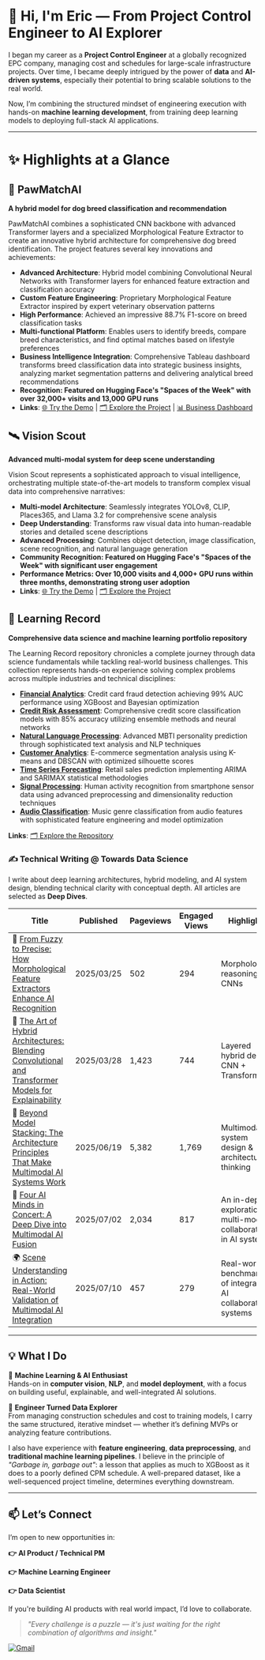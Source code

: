 # 👋 Hi, I'm Eric — From Project Control Engineer to AI Explorer

I began my career as a **Project Control Engineer** at a globally recognized EPC company, managing cost and schedules for large-scale infrastructure projects. Over time, I became deeply intrigued by the power of **data** and **AI-driven systems**, especially their potential to bring scalable solutions to the real world.

Now, I’m combining the structured mindset of engineering execution with hands-on **machine learning development**, from training deep learning models to deploying full-stack AI applications.

---

# ✨ Highlights at a Glance

## 🐾 PawMatchAI
**A hybrid model for dog breed classification and recommendation**

PawMatchAI combines a sophisticated CNN backbone with advanced Transformer layers and a specialized Morphological Feature Extractor to create an innovative hybrid architecture for comprehensive dog breed identification. The project features several key innovations and achievements:

- **Advanced Architecture**: Hybrid model combining Convolutional Neural Networks with Transformer layers for enhanced feature extraction and classification accuracy
- **Custom Feature Engineering**: Proprietary Morphological Feature Extractor inspired by expert veterinary observation patterns
- **High Performance**: Achieved an impressive 88.7% F1-score on breed classification tasks
- **Multi-functional Platform**: Enables users to identify breeds, compare breed characteristics, and find optimal matches based on lifestyle preferences
- **Business Intelligence Integration**: Comprehensive Tableau dashboard transforms breed classification data into strategic business insights, analyzing market segmentation patterns and delivering analytical breed recommendations
- **Recognition: Featured on Hugging Face's "Spaces of the Week" with over 32,000+ visits and 13,000 GPU runs**
- **Links**: [🌐 Try the Demo](https://huggingface.co/spaces/DawnC/PawMatchAI) | [🗂️ Explore the Project](https://github.com/Eric-Chung-0511/Learning-Record/tree/main/Data%20Science%20Projects/PawMatchAI) | [📊 Business Dashboard](https://public.tableau.com/app/profile/eric.chung6319/viz/Visualization_Analysis/Insights)

## 🛰️ Vision Scout
**Advanced multi-modal system for deep scene understanding**

Vision Scout represents a sophisticated approach to visual intelligence, orchestrating multiple state-of-the-art models to transform complex visual data into comprehensive narratives:

- **Multi-model Architecture**: Seamlessly integrates YOLOv8, CLIP, Places365, and Llama 3.2 for comprehensive scene analysis
- **Deep Understanding**: Transforms raw visual data into human-readable stories and detailed scene descriptions
- **Advanced Processing**: Combines object detection, image classification, scene recognition, and natural language generation
- **Community Recognition: Featured on Hugging Face's "Spaces of the Week" with significant user engagement**
- **Performance Metrics: Over 10,000 visits and 4,000+ GPU runs within three months, demonstrating strong user adoption**
- **Links**: [🌐 Try the Demo](https://huggingface.co/spaces/DawnC/VisionScout) | [🗂️ Explore the Project](https://github.com/Eric-Chung-0511/Learning-Record/tree/main/Data%20Science%20Projects/VisionScout)

## 📘 Learning Record
**Comprehensive data science and machine learning portfolio repository**

The Learning Record repository chronicles a complete journey through data science fundamentals while tackling real-world business challenges. This collection represents hands-on experience solving complex problems across multiple industries and technical disciplines:

- **[Financial Analytics](https://github.com/Eric-Chung-0511/Learning-Record/tree/main/Data%20Science%20Projects/Credit%20Card%20Fraud%20Detection)**: Credit card fraud detection achieving 99% AUC performance using XGBoost and Bayesian optimization
- **[Credit Risk Assessment](https://github.com/Eric-Chung-0511/Learning-Record/tree/main/Data%20Science%20Projects/Credit%20Score%20Classification)**: Comprehensive credit score classification models with 85% accuracy utilizing ensemble methods and neural networks
- **[Natural Language Processing](https://github.com/Eric-Chung-0511/Learning-Record/tree/main/Data%20Science%20Projects/MBTI%20Prediction)**: Advanced MBTI personality prediction through sophisticated text analysis and NLP techniques
- **[Customer Analytics](https://github.com/Eric-Chung-0511/Learning-Record/tree/main/Data%20Science%20Projects/E-Commerce)**: E-commerce segmentation analysis using K-means and DBSCAN with optimized silhouette scores
- **[Time Series Forecasting](https://github.com/Eric-Chung-0511/Learning-Record/tree/main/Data%20Science%20Projects/Walmart%20Sales%20Prediction)**: Retail sales prediction implementing ARIMA and SARIMAX statistical methodologies
- **[Signal Processing](https://github.com/Eric-Chung-0511/Learning-Record/tree/main/Data%20Science%20Projects/Human%20Activity%20Recognition%20with%20Smartphones)**: Human activity recognition from smartphone sensor data using advanced preprocessing and dimensionality reduction techniques
- **[Audio Classification](https://github.com/Eric-Chung-0511/Learning-Record/tree/main/Data%20Science%20Projects/Music%20Genre)**: Music genre classification from audio features with sophisticated feature engineering and model optimization

**Links**: [🗂️ Explore the Repository](https://github.com/Eric-Chung-0511/Learning-Record)

### ✍️ **Technical Writing @ Towards Data Science**  
I write about deep learning architectures, hybrid modeling, and AI system design, blending technical clarity with conceptual depth. All articles are selected as **Deep Dives**.

| Title | Published | Pageviews | Engaged Views | Highlights |
|-------|-----------|-----------|----------------|------------|
| 🧠 [From Fuzzy to Precise: How Morphological Feature Extractors Enhance AI Recognition](https://towardsdatascience.com/from-fuzzy-to-precise-how-a-morphological-feature-extractor-enhances-ais-recognition-capabilities/) | 2025/03/25 | 502 | 294 | Morphological reasoning in CNNs |
| 🧩 [The Art of Hybrid Architectures: Blending Convolutional and Transformer Models for Explainability](https://towardsdatascience.com/the-art-of-hybrid-architectures/) | 2025/03/28 | 1,423 | 744 | Layered hybrid design: CNN + Transformer |
| 🔗 [Beyond Model Stacking: The Architecture Principles That Make Multimodal AI Systems Work](https://towardsdatascience.com/the-art-of-multimodal-ai-system-design/) | 2025/06/19 | 5,382 | 1,769 | Multimodal system design & architecture thinking |
| 🤖 [Four AI Minds in Concert: A Deep Dive into Multimodal AI Fusion](https://towardsdatascience.com/four-ai-minds-in-concert-a-deep-dive-into-multimodal-ai-fusion/) | 2025/07/02 | 2,034 | 817 | An in-depth exploration of multi-model collaboration in AI systems  |
| 🌍 [Scene Understanding in Action: Real-World Validation of Multimodal AI Integration](https://towardsdatascience.com/scene-understanding-in-action-real-world-validation-of-multimodal-ai-integration/) | 2025/07/10 | 457 | 279 | Real-world benchmarking of integrated AI collaborative systems |
---

## 💡 What I Do

🔹 **Machine Learning & AI Enthusiast**  
Hands-on in **computer vision**, **NLP**, and **model deployment**, with a focus on building useful, explainable, and well-integrated AI solutions.

🔹 **Engineer Turned Data Explorer**  
From managing construction schedules and cost to training models, I carry the same structured, iterative mindset — whether it’s defining MVPs or analyzing feature contributions.

I also have experience with **feature engineering**, **data preprocessing**, and **traditional machine learning pipelines**. I believe in the principle of _"Garbage in, garbage out"_: a lesson that applies as much to XGBoost as it does to a poorly defined CPM schedule. A well-prepared dataset, like a well-sequenced project timeline, determines everything downstream.

---

## 📫 Let’s Connect

I’m open to new opportunities in:

**👉 AI Product / Technical PM**

**👉 Machine Learning Engineer**

**👉 Data Scientist**  

If you're building AI products with real world impact, I’d love to collaborate.

> *"Every challenge is a puzzle — it's just waiting for the right combination of algorithms and insight."*

[![Gmail](https://img.shields.io/badge/Gmail-D14836?style=for-the-badge&logo=gmail&logoColor=white)](mailto:substantial79@gmail.com)

